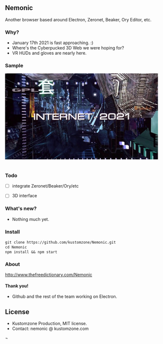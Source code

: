 
## Nemonic


Another browser based around Electron, Zeronet, Beaker, Ory Editor, etc.


### Why?

- January 17th 2021 is fast approaching. :)
- Where's the Cyberpucked 3D Web we were hoping for?
- VR HUDs and gloves are nearly here.


### Sample

<div align="center">
  <img src="img/splash/internet2021_1280x720.jpg"><br><br>
</div>


### Todo

- [ ] integrate Zeronet/Beaker/Ory/etc
- [ ] 3D interface


### What's new?

- Nothing much yet.


### Install


```
git clone https://github.com/kustomzone/Nemonic.git
cd Nemonic
npm install && npm start
```

### About

http://www.thefreedictionary.com/Nemonic


#### Thank you!

 - Github and the rest of the team working on Electron.

 
License
-------

- Kustomzone Production, MIT license.
- Contact: nemonic @ kustomzone.com

¬